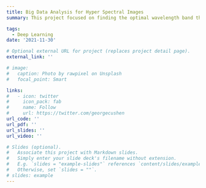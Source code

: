 ```yaml
---
title: Big Data Analysis for Hyper Spectral Images
summary: This project focused on finding the optimal wavelength band that can improve the performance of vehicle detection from hyperspectral images and converting it into a more efficient form of data. As a result of this project, "Channel Sampler in Hyperspectral Images for Vehicle Detection" (GRSS, 2021) has been published.  

tags:
  - Deep Learning
date: '2021-11-30'

# Optional external URL for project (replaces project detail page).
external_link: ''

# image:
#   caption: Photo by rawpixel on Unsplash
#   focal_point: Smart

links:
#   - icon: twitter
#     icon_pack: fab
#     name: Follow
#     url: https://twitter.com/georgecushen
url_code: ''
url_pdf: ''
url_slides: ''
url_video: ''

# Slides (optional).
#   Associate this project with Markdown slides.
#   Simply enter your slide deck's filename without extension.
#   E.g. `slides = "example-slides"` references `content/slides/example-slides.md`.
#   Otherwise, set `slides = ""`.
# slides: example
---
```

